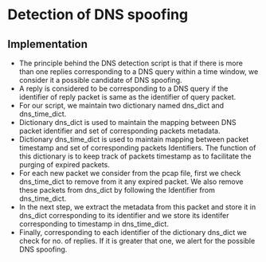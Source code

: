 # Detection of DNS spoofing

## Implementation
* The principle behind the DNS detection script is that if there is more than one replies corresponding to a DNS query within a time window, we consider it a possible candidate of DNS spoofing.
* A reply is considered to be corresponding to a DNS query if the identifier of reply packet is same as the identifier of query packet.
* For our script, we maintain two dictionary named dns\_dict and dns\_time\_dict.
* Dictionary dns\_dict is used to maintain the mapping between DNS packet identifier and set of corresponding packets metadata.
* Dictionary dns\_time\_dict is used to maintain mapping between packet timestamp and set of corresponding packets Identifiers. The function of this dictionary is to keep track of packets timestamp as to facilitate the purging of expired packets.
* For each new packet we consider from the pcap file, first we check dns\_time\_dict to remove from it any expired packet. We also remove these packets from dns\_dict by following the Identifier from dns\_time\_dict.
* In the next step, we extract the metadata from this packet and store it in dns\_dict corresponding to its identifier and we store its identifer corresponding to timestamp in dns\_time\_dict.
* Finally, corresponding to each identifier of the dictionary dns\_dict we check for no. of replies. If it is greater that one, we alert for the possible DNS spoofing.
